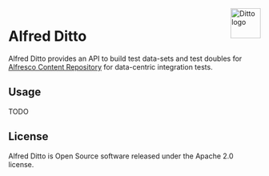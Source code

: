 <img src="https://cdn2.iconfinder.com/data/icons/pokemon-flaticons/64/ditto-pokemon-nintendo-video-game-gaming-gartoon-monster-512.png" alt="Ditto logo" title="Ditto" align="right" height="60" />

# Alfred Ditto

Alfred Ditto provides an API to build test data-sets and test doubles for [Alfresco Content Repository](https://alfresco.com) for data-centric integration tests.

## Usage

TODO

## License

Alfred Ditto is Open Source software released under the Apache 2.0 license.